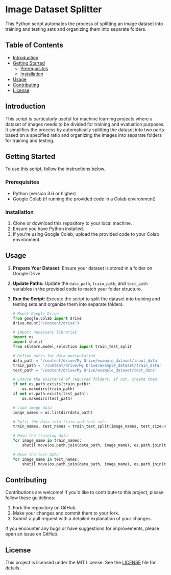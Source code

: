 # Image Dataset Splitter

This Python script automates the process of splitting an image dataset into training and testing sets and organizing them into separate folders.

## Table of Contents

- [Introduction](#introduction)
- [Getting Started](#getting-started)
  - [Prerequisites](#prerequisites)
  - [Installation](#installation)
- [Usage](#usage)
- [Contributing](#contributing)
- [License](#license)

## Introduction

This script is particularly useful for machine learning projects where a dataset of images needs to be divided for training and evaluation purposes. It simplifies the process by automatically splitting the dataset into two parts based on a specified ratio and organizing the images into separate folders for training and testing.

## Getting Started

To use this script, follow the instructions below.

### Prerequisites

- Python (version 3.6 or higher)
- Google Colab (if running the provided code in a Colab environment)

### Installation

1. Clone or download this repository to your local machine.
2. Ensure you have Python installed.
3. If you're using Google Colab, upload the provided code to your Colab environment.

## Usage

1. **Prepare Your Dataset:** Ensure your dataset is stored in a folder on Google Drive.

2. **Update Paths:** Update the `data_path`, `train_path`, and `test_path` variables in the provided code to match your folder structure.

3. **Run the Script:** Execute the script to split the dataset into training and testing sets and organize them into separate folders. 

    ```python
    # Mount Google Drive
    from google.colab import drive
    drive.mount('/content/drive')

    # Import necessary libraries
    import os
    import shutil
    from sklearn.model_selection import train_test_split

    # Define paths for data manipulation
    data_path = '/content/drive/My Drive/example_dataset/input_data'
    train_path = '/content/drive/My Drive/example_dataset/train_data'
    test_path = '/content/drive/My Drive/example_dataset/test_data'

    # Ensure the existence of required folders, if not, create them
    if not os.path.exists(train_path):
        os.makedirs(train_path)
    if not os.path.exists(test_path):
        os.makedirs(test_path)

    # Load image data
    image_names = os.listdir(data_path)

    # Split the data into train and test sets
    train_names, test_names = train_test_split(image_names, test_size=0.2, random_state=42)

    # Move the training data
    for image_name in train_names:
        shutil.move(os.path.join(data_path, image_name), os.path.join(train_path, image_name))

    # Move the test data
    for image_name in test_names:
        shutil.move(os.path.join(data_path, image_name), os.path.join(test_path, image_name))
    ```

## Contributing

Contributions are welcome! If you'd like to contribute to this project, please follow these guidelines:

1. Fork the repository on GitHub.
2. Make your changes and commit them to your fork.
3. Submit a pull request with a detailed explanation of your changes.

If you encounter any bugs or have suggestions for improvements, please open an issue on GitHub.

## License

This project is licensed under the MIT License. See the [LICENSE](LICENSE) file for details.
